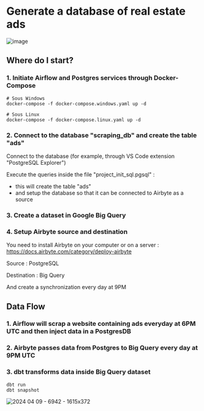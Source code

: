 # Generate a database of real estate ads

![image](https://github.com/chvalois/scraping/assets/32735527/d16af1eb-3ca4-4ecf-be38-9112ce504135)


## Where do I start?

### 1. Initiate Airflow and Postgres services through Docker-Compose

```
# Sous Windows
docker-compose -f docker-compose.windows.yaml up -d

# Sous Linux
docker-compose -f docker-compose.linux.yaml up -d
```

### 2. Connect to the database "scraping_db" and create the table "ads"

Connect to the database (for example, through VS Code extension "PostgreSQL Explorer")

Execute the queries inside the file "project_init_sql.pgsql" : 
  - this will create the table "ads"
  - and setup the database so that it can be connected to Airbyte as a source

### 3. Create a dataset in Google Big Query

### 4. Setup Airbyte source and destination

You need to install Airbyte on your computer or on a server : 
https://docs.airbyte.com/category/deploy-airbyte

Source : PostgreSQL

Destination : Big Query

And create a synchronization every day at 9PM

## Data Flow

### 1. Airflow will scrap a website containing ads everyday at 6PM UTC and then inject data in a PostgresDB
 
### 2. Airbyte passes data from Postgres to Big Query every day at 9PM UTC

### 3. dbt transforms data inside Big Query dataset

```
dbt run
dbt snapshot
```

![2024 04 09 - 6942 - 1615x372](https://github.com/chvalois/scraping/assets/32735527/70978658-fb1e-48ef-bc42-11469812fef1)

